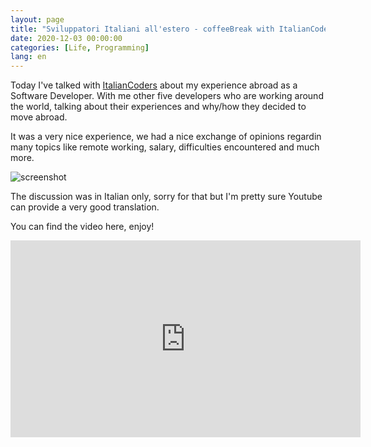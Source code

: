 ```yaml
---
layout: page
title: "Sviluppatori Italiani all'estero - coffeeBreak with ItalianCoders"
date: 2020-12-03 00:00:00
categories: [Life, Programming]
lang: en
---
```


Today I've talked with [ItalianCoders](https://italiancoders.it/) about my experience abroad as a Software Developer.
With me other five developers who are working around the world, talking about their experiences and why/how they decided to move abroad.

It was a very nice experience, we had a nice exchange of opinions regardin many topics like remote working, salary, difficulties encountered and much more.

![screenshot]({{site.posts_dir}}/sviluppatori_italiani.png)

The discussion was in Italian only, sorry for that but I'm pretty sure Youtube can provide a very good translation.

You can find the video here, enjoy!

<iframe width="560" height="315" src="https://www.youtube.com/embed/Gq0UuH5bqmA" frameborder="0" allow="accelerometer; autoplay; clipboard-write; encrypted-media; gyroscope; picture-in-picture" allowfullscreen></iframe>
